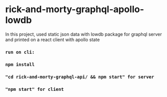 # rick-and-morty-graphql-apollo-lowdb

In this project, used static json data with lowdb package for graphql server and printed on a react client with apollo state

### `run on cli:`
### `npm install`
### `"cd rick-and-morty-graphql-api/ && npm start" for server` 
### `"npm start" for client`

